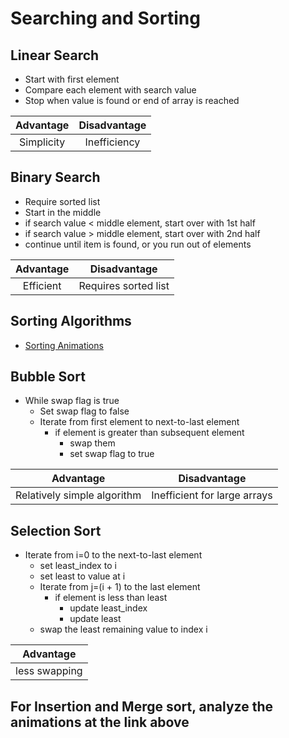 
# Searching and Sorting

## Linear Search

- Start with first element
- Compare each element with search value
- Stop when value is found or end of array is reached


| Advantage | Disadvantage |
| :-----: | :-----: |
| Simplicity | Inefficiency |


## Binary Search

- Require sorted list
- Start in the middle
- if search value < middle element, start over with 1st half
- if search value > middle element, start over with 2nd half
- continue until item is found, or you run out of elements

| Advantage | Disadvantage |
| :-----: | :-----: |
| Efficient | Requires sorted list |

## Sorting Algorithms

- [Sorting Animations](http://www.sorting-algorithms.com/)


## Bubble Sort

- While swap flag is true
    - Set swap flag to false
    - Iterate from first element to next-to-last element
        - if element is greater than subsequent element
            - swap them
            - set swap flag to true

| Advantage | Disadvantage |
| :-----: | :-----: |
| Relatively simple algorithm | Inefficient for large arrays |

## Selection Sort

- Iterate from i=0 to the next-to-last element
    - set least_index to i
    - set least to value at i
    - Iterate from j=(i + 1) to the last element
        - if element is less than least
            - update least_index
            - update least
    - swap the least remaining value to index i

| Advantage |
| :-----: |
|less swapping |

## For Insertion and Merge sort, analyze the animations at the link above

